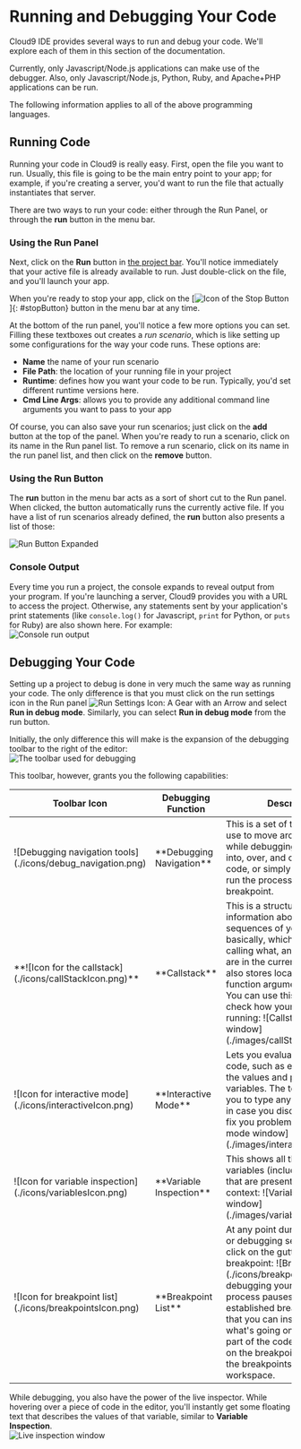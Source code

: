 # Running and Debugging Your Code

Cloud9 IDE provides several ways to run and debug your code. We'll explore each of them in this section of the documentation.

Currently, only Javascript/Node.js applications can make use of the debugger. Also, only Javascript/Node.js, Python, Ruby, and Apache+PHP applications can be run.

The following information applies to all of the above programming languages.

## Running Code

Running your code in Cloud9 is really easy. First, open the file you want to run. Usually, this file is going to be the main entry point to your app; for example, if you're creating a server, you'd want to run the file that actually instantiates that server.

There are two ways to run your code: either through the Run Panel, or through the **run** button in the menu bar.

### Using the Run Panel

Next, click on the **Run** button in [the project bar](./project_bar.html). You'll notice immediately that your active file is already available to run. Just double-click on the file, and you'll launch your app.

When you're ready to stop your app, click on the [![Icon of the Stop Button](./icons/stop_button.png)]{: #stopButton} button in the menu bar at any time.

At the bottom of the run panel, you'll notice a few more options you can set. Filling these textboxes out creates a _run scenario_, which is like setting up some configurations for the way your code runs. These options are:

* **Name** the name of your run scenario
* **File Path**: the location of your running file in your project
* **Runtime**: defines how you want your code to be run. Typically, you'd set different runtime versions here.
* **Cmd Line Args**: allows you to provide any additional command line arguments you want to pass to your app

Of course, you can also save your run scenarios; just click on the **add** button at the top of the panel. When you're ready to run a scenario, click on its name in the Run panel list. To remove a run scenario, click on its name in the run panel list, and then click on the **remove** button. 

### Using the Run Button

The **run** button in the menu bar acts as a sort of short cut to the Run panel. When clicked, the button automatically runs the currently active file. If you have a list of run scenarios already defined, the **run** button also presents a list of those:

![Run Button Expanded](./images/run_debug_menu_button.png)

### Console Output

Every time you run a project, the console expands to reveal output from your program. If you're launching a server, Cloud9 provides you with a URL to access the project. Otherwise, any statements sent by your application's print statements (like `console.log()` for Javascript, `print` for Python, or `puts` for Ruby) are also shown here. For example:  
![Console run output](./images/runOutput.png)

## Debugging Your Code

Setting up a project to debug is done in very much the same way as running your code. The only difference is that you must click on the run settings icon in the Run panel ![Run Settings Icon: A Gear with an Arrow](./icons/runSettingsIcon.png) and select **Run in debug mode**. Similarly, you can select **Run in debug mode** from the run button.

Initially, the only difference this will make is the expansion of the debugging toolbar to the right of the editor:  
![The toolbar used for debugging](./images/tool_bar.png)

This toolbar, however, grants you the following capabilities:

<div markdown="1">
<table class="table table-striped table-bordered">
  <thead>
    <tr>
      <th>Toolbar Icon</th>
      <th>Debugging Function</th>
      <th>Description</th>
    </tr>
  </thead>
  <tbody>
    <tr>
      <td class="debug_tools">![Debugging navigation tools](./icons/debug_navigation.png)</td>
      <td>**Debugging Navigation**</td>
      <td>This is a set of tools you can use to move around your code while debugging. You can step into, over, and out of your code, or simply press play to run the process until the next breakpoint.</td>
    </tr>
    <tr>
      <td>**![Icon for the callstack](./icons/callStackIcon.png)**</td>
      <td>**Callstack**</td>
      <td>This is a structured list of information about the sequences of your code--basically, which functions are calling what, and where you are in the current process. It also stores local variables and function arguments, if present. You can use this feature to check how your code is running:  
      	![Callstack menu window](./images/callStack.png)</td>
    </tr>
     <tr>
      <td>![Icon for interactive mode](./icons/interactiveIcon.png)</td>
      <td>**Interactive Mode**</td>
      <td>Lets you evaluate a piece of code, such as expressions or the values and properties of variables. The text field allows you to type any code you want, in case you discover a way to fix you problem:
![Interactive mode window](./images/interactiveMenu.png)</td>
    </tr>
     <tr>
      <td>![Icon for variable inspection](./icons/variablesIcon.png)</td>
      <td>**Variable Inspection**</td>
      <td>This shows all the related variables (including functions) that are present in the current context:
![Variable inspection window](./images/variablesMenu.png)  </td>
    </tr>
     <tr>
      <td>![Icon for breakpoint list](./icons/breakpointsIcon.png)</td>
      <td>**Breakpoint List**</td>
      <td>At any point during your coding or debugging session, you can click on the gutter to apply a breakpoint: ![Breakpoint Icon](./icons/breakpoint.png). When debugging your code, the process pauses at your established breakpoints, so that you can inspect closely what's going on in a certain part of the code. You can click on the breakpoint list to view all the breakpoints in your workspace.</td>
    </tr>
  </tbody>
</table>
</div>


While debugging, you also have the power of the live inspector. While hovering over a piece of code in the editor, you'll instantly get some floating text that describes the values of that variable, similar to **Variable Inspection**.  
![Live inspection window](./images/debugLiveInspector.png)  
